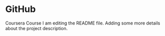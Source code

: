 # GitHub
Coursera Course
I am editing the README file. Adding some more details about the project description.
